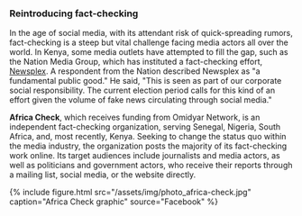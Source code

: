 ### Reintroducing fact-checking

In the age of social media, with its attendant risk of quick-spreading rumors, fact-checking is a steep but vital challenge facing media actors all over the world. In Kenya, some media outlets have attempted to fill the gap, such as the Nation Media Group, which has instituted a fact-checking effort, [Newsplex](http://www.nation.co.ke/newsplex/2718262-2718262-3vbltsz/index.html). A respondent from the Nation described Newsplex as "a fundamental public good." He said, "This is seen as part of our corporate social responsibility. The current election period calls for this kind of an effort given the volume of fake news circulating through social media."

**Africa Check**, which receives funding from Omidyar Network, is an independent fact-checking organization, serving Senegal, Nigeria, South Africa, and, most recently, Kenya. Seeking to change the status quo within the media industry, the organization posts the majority of its fact-checking work online. Its target audiences include journalists and media actors, as well as politicians and government actors, who receive their reports through a mailing list, social media, or the website directly.

{% include figure.html src="/assets/img/photo_africa-check.jpg" caption="Africa Check graphic" source="Facebook" %}
